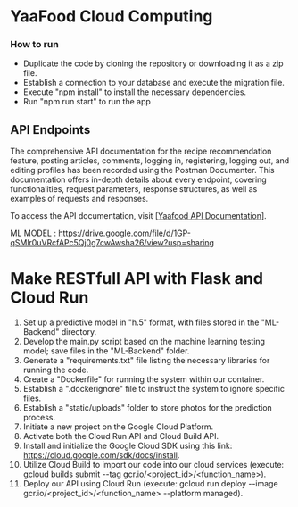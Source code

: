 # YaaFood Cloud Computing

### How to run
- Duplicate the code by cloning the repository or downloading it as a zip file.
- Establish a connection to your database and execute the migration file.
- Execute "npm install" to install the necessary dependencies.
- Run "npm run start" to run the app

## API Endpoints
The comprehensive API documentation for the recipe recommendation feature, posting articles, comments, logging in, registering, logging out, and editing profiles has been recorded using the Postman Documenter. This documentation offers in-depth details about every endpoint, covering functionalities, request parameters, response structures, as well as examples of requests and responses.

To access the API documentation, visit [[Yaafood API Documentation](https://documenter.getpostman.com/view/31550908/2s9Ykq8Lu9)].


ML MODEL : https://drive.google.com/file/d/1GP-qSMlr0uVRcfAPc5Qj0g7cwAwsha26/view?usp=sharing

# Make RESTfull API with Flask and Cloud Run
1. Set up a predictive model in "h.5" format, with files stored in the "ML-Backend" directory.
2. Develop the main.py script based on the machine learning testing model; save files in the "ML-Backend" folder.
3. Generate a "requirements.txt" file listing the necessary libraries for running the code.
4. Create a "Dockerfile" for running the system within our container.
5. Establish a ".dockerignore" file to instruct the system to ignore specific files.
6. Establish a "static/uploads" folder to store photos for the prediction process.
6. Initiate a new project on the Google Cloud Platform.
7. Activate both the Cloud Run API and Cloud Build API.
8. Install and initialize the Google Cloud SDK using this link: https://cloud.google.com/sdk/docs/install.
9. Utilize Cloud Build to import our code into our cloud services (execute: gcloud builds submit --tag gcr.io/<project_id>/<function_name>).
10. Deploy our API using Cloud Run (execute: gcloud run deploy --image gcr.io/<project_id>/<function_name> --platform managed).
